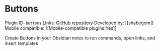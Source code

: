 # Buttons

Plugin ID: `buttons`
Links: [GitHub repository](https://github.com/shabegom/buttons)
Developed by: [[shabegom]]
Mobile compatible: [[Mobile-compatible plugins|Yes]]

Create Buttons in your Obsidian notes to run commands, open links, and insert templates
